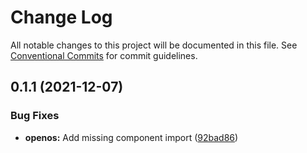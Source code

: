 # Change Log

All notable changes to this project will be documented in this file.
See [Conventional Commits](https://conventionalcommits.org) for commit guidelines.

## 0.1.1 (2021-12-07)


### Bug Fixes

* **openos:** Add missing component import ([92bad86](https://github.com/Exeteres/opc-types/commit/92bad86e83e4a818c94f7c52bb34f667772171b4))
